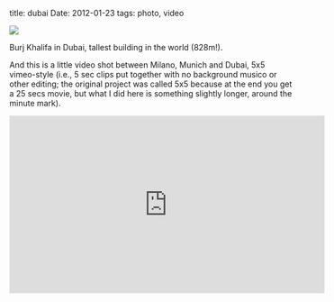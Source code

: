 title: dubai
Date: 2012-01-23
tags: photo, video
 

![](http://distilleryimage6.s3.amazonaws.com/87aad7fc3e7811e1abb01231381b65e3_7.jpg)

Burj Khalifa in Dubai, tallest building in the world (828m!).

And this is a little video shot between Milano, Munich and Dubai, 5x5 vimeo-style (i.e., 5 sec clips put together with no background musico or other editing; the original project was called 5x5 because at the end you get a 25 secs movie, but what I did here is something slightly longer, around the minute mark).

<iframe width="560" height="315" src="http://www.youtube.com/embed/_dYoZnPrPlY" frameborder="0"></iframe>

